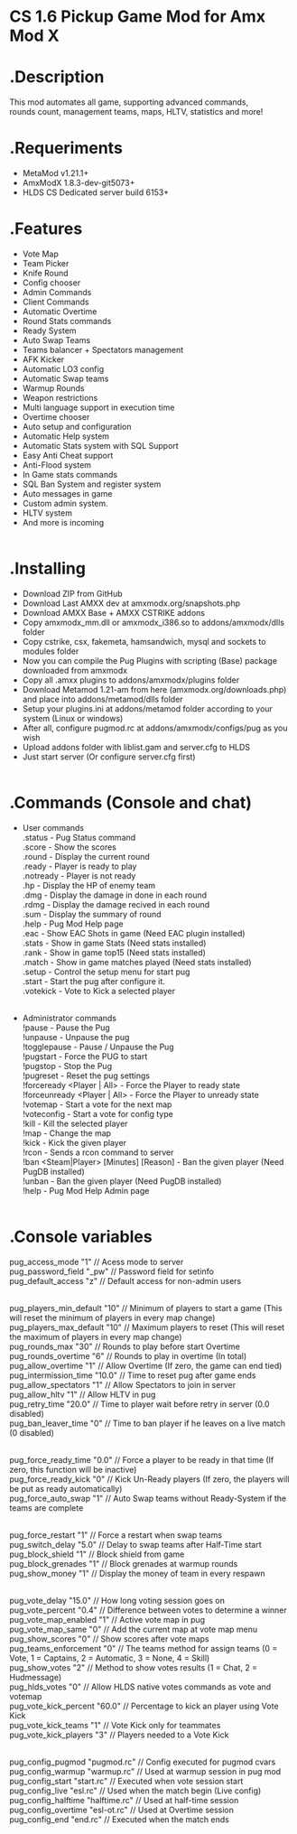 ﻿CS 1.6 Pickup Game Mod for Amx Mod X
====================================

.Description
============
This mod automates all game, supporting advanced commands,<br>
rounds count, management teams, maps, HLTV, statistics and more!

.Requeriments
=============
- MetaMod v1.21.1+
- AmxModX 1.8.3-dev-git5073+
- HLDS CS Dedicated server build 6153+

.Features
=========
- Vote Map<br>
- Team Picker<br>
- Knife Round<br>
- Config chooser<br>
- Admin Commands<br>
- Client Commands<br>
- Automatic Overtime<br>
- Round Stats commands<br>
- Ready System<br>
- Auto Swap Teams<br>
- Teams balancer + Spectators management<br>
- AFK Kicker<br>
- Automatic LO3 config<br>
- Automatic Swap teams<br>
- Warmup Rounds<br>
- Weapon restrictions<br>
- Multi language support in execution time<br>
- Overtime chooser<br>
- Auto setup and configuration<br>
- Automatic Help system<br>
- Automatic Stats system with SQL Support<br>
- Easy Anti Cheat support<br>
- Anti-Flood system<br>
- In Game stats commands<br>
- SQL Ban System and register system<br>
- Auto messages in game<br>
- Custom admin system.<br>
- HLTV system<br>
- And more is incoming<br><br>

.Installing
===========
- Download ZIP from GitHub
- Download Last AMXX dev at amxmodx.org/snapshots.php<br>
- Download AMXX Base + AMXX CSTRIKE addons<br>
- Copy amxmodx_mm.dll or amxmodx_i386.so to addons/amxmodx/dlls folder<br>
- Copy cstrike, csx, fakemeta, hamsandwich, mysql and sockets to modules folder<br>
- Now you can compile the Pug Plugins with scripting (Base) package downloaded from amxmodx<br>
- Copy all .amxx plugins to addons/amxmodx/plugins folder<br>
- Download Metamod 1.21-am from here (amxmodx.org/downloads.php) and place into addons/metamod/dlls folder<br>
- Setup your plugins.ini at addons/metamod folder according to your system (Linux or windows)<br>
- After all, configure pugmod.rc at addons/amxmodx/configs/pug as you wish<br>
- Upload addons folder with liblist.gam and server.cfg to HLDS<br>
- Just start server (Or configure server.cfg first)<br><br>

.Commands (Console and chat)
=========
- User commands<br>
	.status		- Pug Status command<br>
	.score 		- Show the scores<br>
	.round 		- Display the current round<br>
	.ready 		- Player is ready to play<br>
	.notready 	- Player is not ready<br>
	.hp 		- Display the HP of enemy team<br>
	.dmg 		- Display the damage in done in each round<br>
	.rdmg 		- Display the damage recived in each round<br>
	.sum 		- Display the summary of round<br>
	.help 		- Pug Mod Help page<br>
	.eac		- Show EAC Shots in game (Need EAC plugin installed)<br>
	.stats 		- Show in game Stats (Need stats installed)<br>
	.rank 		- Show in game top15 (Need stats installed)<br>
	.match 		- Show in game matches played (Need stats installed)<br>
	.setup		- Control the setup menu for start pug<br>
	.start		- Start the pug after configure it.<br>
	.votekick 	- Vote to Kick a selected player<br><br>

- Administrator commands<br>
	!pause 					- Pause the Pug<br>
	!unpause 				- Unpause the pug<br>
	!togglepause 				- Pause / Unpause the Pug<br>
	!pugstart 				- Force the PUG to start<br>
	!pugstop 				- Stop the Pug<br>
	!pugreset 				- Reset the pug settings<br>
	!forceready <Player | All> 		- Force the Player to ready state<br>
	!forceunready <Player | All> 		- Force the Player to unready state<br>
	!votemap 				- Start a vote for the next map<br>
	!voteconfig 				- Start a vote for config type<br>
	!kill <Player>				- Kill the selected player<br>
	!map <Map>				- Change the map<br>
	!kick <Player> 				- Kick the given player<br>
	!rcon <Command> 			- Sends a rcon command to server<br>
	!ban <Steam|Player> [Minutes] [Reason] 	- Ban the given player (Need PugDB installed)<br>
	!unban <Steam> 				- Ban the given player (Need PugDB installed)<br>
	!help 					- Pug Mod Help Admin page<br><br>

.Console variables
======
pug_access_mode		"1"			// Acess mode to server<br>
pug_password_field	"_pw"			// Password field for setinfo<br>
pug_default_access	"z"			// Default access for non-admin users<br><br>

pug_players_min_default	"10"			// Minimum of players to start a game (This will reset the minimum of players in every map change)<br>
pug_players_max_default	"10"			// Maximum players to reset (This will reset the maximum of players in every map change)<br>
pug_rounds_max		"30"			// Rounds to play before start Overtime<br>
pug_rounds_overtime	"6"			// Rounds to play in overtime (In total)<br>
pug_allow_overtime	"1"			// Allow Overtime (If zero, the game can end tied)<br>
pug_intermission_time	"10.0"			// Time to reset pug after game ends<br>
pug_allow_spectators	"1"			// Allow Spectators to join in server<br>
pug_allow_hltv		"1"			// Allow HLTV in pug<br>
pug_retry_time		"20.0"			// Time to player wait before retry in server (0.0 disabled)<br>
pug_ban_leaver_time	"0"			// Time to ban player if he leaves on a live match (0 disabled)<br><br>

pug_force_ready_time	"0.0"			// Force a player to be ready in that time (If zero, this function will be inactive)<br>
pug_force_ready_kick	"0"			// Kick Un-Ready players (If zero, the players will be put as ready automatically)<br>
pug_force_auto_swap	"1"			// Auto Swap teams without Ready-System if the teams are complete<br><br>

pug_force_restart	"1"			// Force a restart when swap teams<br>
pug_switch_delay	"5.0"			// Delay to swap teams after Half-Time start<br>
pug_block_shield	"1"			// Block shield from game<br>
pug_block_grenades	"1"			// Block grenades at warmup rounds<br>
pug_show_money		"1"			// Display the money of team in every respawn<br><br>

pug_vote_delay		"15.0"			// How long voting session goes on<br>
pug_vote_percent	"0.4"			// Difference between votes to determine a winner<br>
pug_vote_map_enabled	"1"			// Active vote map in pug<br>
pug_vote_map_same	"0"			// Add the current map at vote map menu<br>
pug_show_scores		"0"			// Show scores after vote maps<br>
pug_teams_enforcement	"0"			// The teams method for assign teams (0 = Vote, 1 = Captains, 2 = Automatic, 3 = None, 4 = Skill)<br>
pug_show_votes		"2"			// Method to show votes results (1 = Chat, 2 = Hudmessage)<br>
pug_hlds_votes		"0"			// Allow HLDS native votes commands as vote and votemap<br>
pug_vote_kick_percent	"60.0"			// Percentage to kick an player using Vote Kick<br>
pug_vote_kick_teams	"1"			// Vote Kick only for teammates
pug_vote_kick_players	"3"			// Players needed to a Vote Kick<br><br>

pug_config_pugmod	"pugmod.rc"		// Config executed for pugmod cvars<br>
pug_config_warmup	"warmup.rc"		// Used at warmup session in pug mod<br>
pug_config_start	"start.rc"		// Executed when vote session start<br>
pug_config_live		"esl.rc"		// Used when the match begin (Live config)<br>
pug_config_halftime	"halftime.rc"		// Used at half-time session<br>
pug_config_overtime	"esl-ot.rc"		// Used at Overtime session<br>
pug_config_end		"end.rc"		// Executed when the match ends<br><br>

